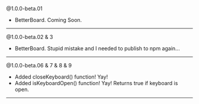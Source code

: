 @1.0.0-beta.01
* BetterBoard. Coming Soon.

-----
@1.0.0-beta.02 & 3
* BetterBoard. Stupid mistake and I needed to publish to npm again...

-----
@1.0.0-beta.06 & 7 & 8 & 9 
* Added closeKeyboard() function! Yay!
* Added isKeyboardOpen() function! Yay! Returns true if keyboard is open.

-----
